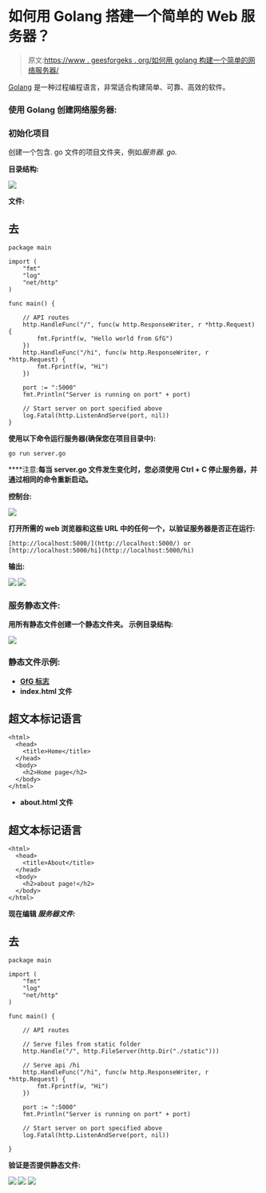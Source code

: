 # 如何用 Golang 搭建一个简单的 Web 服务器？

> 原文:[https://www . geesforgeks . org/如何用 golang 构建一个简单的网络服务器/](https://www.geeksforgeeks.org/how-to-build-a-simple-web-server-with-golang/)

[Golang](https://www.geeksforgeeks.org/go-programming-language-introduction/) 是一种过程编程语言，非常适合构建简单、可靠、高效的软件。

### 使用 Golang 创建网络服务器:

### 初始化项目

创建一个包含. go 文件的项目文件夹，例如*服务器. go.*

**目录结构:**

![](img/4a4db344715cc65b2e605401e42a0585.png)

**文件:**

## **去**

```
package main

import (
    "fmt"
    "log"
    "net/http"
)

func main() {

    // API routes
    http.HandleFunc("/", func(w http.ResponseWriter, r *http.Request) {
        fmt.Fprintf(w, "Hello world from GfG")
    })
    http.HandleFunc("/hi", func(w http.ResponseWriter, r *http.Request) {
        fmt.Fprintf(w, "Hi")
    })

    port := ":5000"
    fmt.Println("Server is running on port" + port)

    // Start server on port specified above
    log.Fatal(http.ListenAndServe(port, nil))
}
```

**使用以下命令运行服务器(确保您在项目目录中):**

```
go run server.go
```

****注意:**每当 server.go 文件发生变化时，您必须使用 Ctrl + C 停止服务器，并通过相同的命令重新启动。** 

****控制台:****

**![](img/a781ebd57f70b0de2bce4ea5b07b469f.png)**

**打开所需的 web 浏览器和这些 URL 中的任何一个，以验证服务器是否正在运行:**

```
[http://localhost:5000/](http://localhost:5000/) or [http://localhost:5000/hi](http://localhost:5000/hi)
```

****输出:****

**![](img/0ac9b66905add1e5b143c4684edd507a.png) ![](img/6b8b3fc338827deb487d33128cb3eab4.png)**

### **服务静态文件:**

**用所有静态文件创建一个静态文件夹。
示例目录结构:**

**![](img/17597fbbdbb9222fbb2e5de06169c444.png)**

### **静态文件示例:**

*   **[GfG 标志](https://media.geeksforgeeks.org/wp-content/uploads/20200921155935/gfglogo-300x39.png)**
*   **index.html 文件**

## **超文本标记语言**

```
<html>
  <head>
    <title>Home</title>
  </head>
  <body>
    <h2>Home page</h2>
  </body>
</html>
```

*   **about.html 文件**

## **超文本标记语言**

```
<html>
  <head>
    <title>About</title>
  </head>
  <body>
    <h2>about page!</h2>
  </body>
</html>
```

**现在编辑 ***服务器文件:*****

## **去**

```
package main

import (
    "fmt"
    "log"
    "net/http"
)

func main() {

    // API routes

    // Serve files from static folder
    http.Handle("/", http.FileServer(http.Dir("./static")))

    // Serve api /hi
    http.HandleFunc("/hi", func(w http.ResponseWriter, r *http.Request) {
        fmt.Fprintf(w, "Hi")
    })

    port := ":5000"
    fmt.Println("Server is running on port" + port)

    // Start server on port specified above
    log.Fatal(http.ListenAndServe(port, nil))

}
```

****验证是否提供静态文件:****

**![](img/c1a744b5e5febbdd78fd8d4cfd713d1c.png) ![](img/19eb5dc3705347dfe9c180adcbb9e82b.png) ![](img/11c6c894c1749af807e085f29ba084f1.png)**
